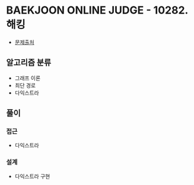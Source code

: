 # BAEKJOON ONLINE JUDGE - 10282. 해킹

- [문제출처](https://www.acmicpc.net/problem/10282 '10282. 해킹')

## 알고리즘 분류

- 그래프 이론
- 최단 경로
- 다익스트라

## 풀이

### 접근

- 다익스트라

### 설계

- 다익스트라 구현
